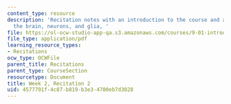 ```yaml
---
content_type: resource
description: 'Recitation notes with an introduction to the course and a review of
  the brain, neurons, and glia, '
file: https://ol-ocw-studio-app-qa.s3.amazonaws.com/courses/9-01-introduction-to-neuroscience-fall-2007/4577791f4c87b819b3e34700eb7d3028_wk02_9_01_r01.pdf
file_type: application/pdf
learning_resource_types:
- Recitations
ocw_type: OCWFile
parent_title: Recitations
parent_type: CourseSection
resourcetype: Document
title: Week 2, Recitation 2
uid: 4577791f-4c87-b819-b3e3-4700eb7d3028
---
```

